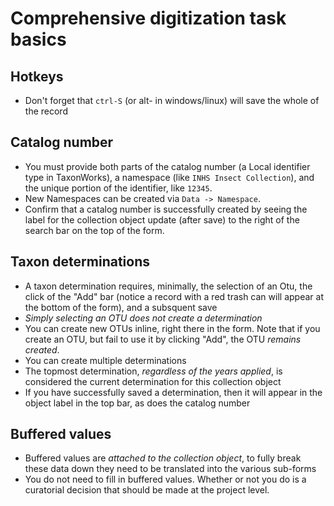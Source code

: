 

# Comprehensive digitization task basics

## Hotkeys

* Don't forget that `ctrl-S` (or alt- in windows/linux) will save the whole of the record

## Catalog number

* You must provide both parts of the catalog number (a Local identifier type in TaxonWorks), a namespace (like `INHS Insect Collection`), and the unique portion of the identifier, like `12345`.
* New Namespaces can be created via `Data -> Namespace`.
* Confirm that a catalog number is successfully created by seeing the label for the collection object update (after save) to the right of the search bar on the top of the form.

## Taxon determinations

* A taxon determination requires, minimally, the selection of an Otu, the click of the "Add" bar (notice a record with a red trash can will appear at the bottom of the form), and a subsquent save
* _Simply selecting an OTU does not create a determination_
* You can create new OTUs inline, right there in the form.  Note that if you create an OTU, but fail to use it by clicking "Add", the OTU _remains created_.
* You can create multiple determinations
* The topmost determination, _regardless of the years applied_, is considered the current determination for this collection object
* If you have successfully saved a determination, then it will appear in the object label in the top bar, as does the catalog number

## Buffered values

* Buffered values are _attached to the collection object_, to fully break these data down they need to be translated into the various sub-forms
* You do not need to fill in buffered values.  Whether or not you do is a curatorial decision that should be made at the project level.

